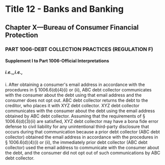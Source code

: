 
# Title 12 - Banks and Banking
## Chapter X—Bureau of Consumer Financial Protection
### PART 1006-DEBT COLLECTION PRACTICES (REGULATION F)
#### Supplement I to Part 1006-Official Interpretations
##### i.e.,,i.e.,

i. After obtaining a consumer's email address in accordance with the procedures in § 1006.6(d)(4)(i) or (ii), ABC debt collector communicates with the consumer about the debt using that email address and the consumer does not opt out. ABC debt collector returns the debt to the creditor, who places it with XYZ debt collector. XYZ debt collector communicates with the consumer about the debt using the email address obtained by ABC debt collector. Assuming that the requirements of § 1006.6(d)(3)(ii) are satisfied, XYZ debt collector may have a bona fide error defense to civil liability for any unintentional third-party disclosure that occurs during that communication because a prior debt collector (ABC debt collector) obtained the email address in accordance with the procedures in § 1006.6(d)(4)(i) or (ii), the immediately prior debt collector (ABC debt collector) used the email address to communicate with the consumer about the debt, and the consumer did not opt out of such communications by ABC debt collector.
